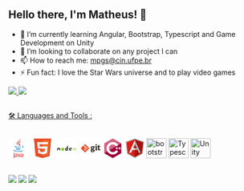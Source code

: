 ## Hello there, I'm Matheus! 👋

- 🌱 I’m currently learning Angular, Bootstrap, Typescript and Game Development on Unity
- 👯 I’m looking to collaborate on any project I can
- 📫 How to reach me: mpgs@cin.ufpe.br
- ⚡ Fun fact: I love the Star Wars universe and to play video games

<div>
  <a href="https://github.com/MatheusPaixaoG">
  <img height="180em" src="https://github-readme-stats.vercel.app/api?username=MatheusPaixaoG&count_private=true&show_icons=true&include_all_commits=true&theme=github_dark"/>
  <img height="180em" src="https://github-readme-stats.vercel.app/api/top-langs/?username=MatheusPaixaoG&langs_count=10&layout=compact&hide=ShaderLab,HLSL&theme=github_dark"/>
</div>

##

:hammer_and_wrench: Languages and Tools :

<div style="display: inline-block"><br>
  <img src="https://github.com/devicons/devicon/blob/master/icons/java/java-original-wordmark.svg" title="Java" alt="Java" width="40" height="40"/>&nbsp;
  <img src="https://github.com/devicons/devicon/blob/master/icons/html5/html5-original.svg" title="HTML5" alt="HTML" width="40" height="40"/>&nbsp;
  <img src="https://github.com/devicons/devicon/blob/master/icons/nodejs/nodejs-original-wordmark.svg" title="NodeJS" alt="NodeJS" width="40" height="40"/>&nbsp;
  <img src="https://github.com/devicons/devicon/blob/master/icons/git/git-original-wordmark.svg" title="Git" **alt="Git" width="40" height="40"/>
  <img src="https://github.com/devicons/devicon/blob/master/icons/cplusplus/cplusplus-original.svg" title="C++" **alt="C++" width="40" height="40"/>
  <img src="https://github.com/devicons/devicon/blob/master/icons/angularjs/angularjs-original.svg" title="AngularJS" **alt="AngularJS" width="40" height="40"/>
  <img src="https://cdn.jsdelivr.net/gh/devicons/devicon/icons/bootstrap/bootstrap-plain.svg" title="bootstrap" **alt="bootstrap" width="40" height="40"/>
  <img src="https://cdn.jsdelivr.net/gh/devicons/devicon/icons/typescript/typescript-original.svg" title="Typescript" **alt="Typescript" width="40" height="40"/>
  <img src="https://cdn.jsdelivr.net/gh/devicons/devicon/icons/unity/unity-original.svg" title="Unity" **alt="Unity" width="40" height="40"/>
</div>
  
##
  
<div>
  <a href="https://www.instagram.com/matheuspaixao.g/" target="_blank"><img src="https://img.shields.io/badge/Instagram-E4405F?style=for-the-badge&logo=instagram&logoColor=white"/></a>
  <a href="https://github.com/MatheusPaixaoG" target="_blank"><img src="https://img.shields.io/badge/GitHub-100000?style=for-the-badge&logo=github&logoColor=white"/></a>
  <a href="https://www.linkedin.com/in/matheus-paixao-1589b41a6/" target="_blank"><img src="https://img.shields.io/badge/LinkedIn-0077B5?style=for-the-badge&logo=linkedin&logoColor=white"/></a>
</div>
  
